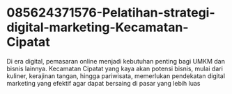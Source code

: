 # 085624371576-Pelatihan-strategi-digital-marketing-Kecamatan-Cipatat
Di era digital, pemasaran online menjadi kebutuhan penting bagi UMKM dan bisnis lainnya. Kecamatan Cipatat yang kaya akan potensi bisnis, mulai dari kuliner, kerajinan tangan, hingga pariwisata, memerlukan pendekatan digital marketing yang efektif agar dapat bersaing di pasar yang lebih luas
